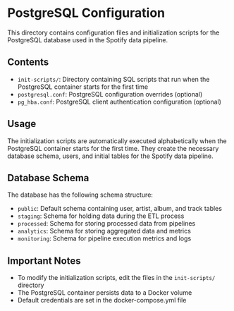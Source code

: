 # PostgreSQL Configuration

This directory contains configuration files and initialization scripts for the PostgreSQL database used in the Spotify data pipeline.

## Contents

- `init-scripts/`: Directory containing SQL scripts that run when the PostgreSQL container starts for the first time
- `postgresql.conf`: PostgreSQL configuration overrides (optional)
- `pg_hba.conf`: PostgreSQL client authentication configuration (optional)

## Usage

The initialization scripts are automatically executed alphabetically when the PostgreSQL container starts for the first time. They create the necessary database schema, users, and initial tables for the Spotify data pipeline.

## Database Schema

The database has the following schema structure:

- `public`: Default schema containing user, artist, album, and track tables
- `staging`: Schema for holding data during the ETL process
- `processed`: Schema for storing processed data from pipelines
- `analytics`: Schema for storing aggregated data and metrics
- `monitoring`: Schema for pipeline execution metrics and logs

## Important Notes

- To modify the initialization scripts, edit the files in the `init-scripts/` directory
- The PostgreSQL container persists data to a Docker volume
- Default credentials are set in the docker-compose.yml file 